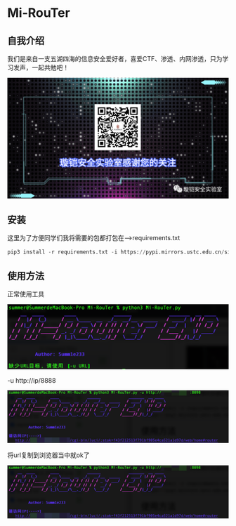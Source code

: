 # Mi-RouTer

## 自我介绍

我们是来自一支五湖四海的信息安全爱好者，喜爱CTF、渗透、内网渗透，只为学习发声，一起共勉吧！

![image-20220318210216937](./README.assets/image-20220318210216937.png)

## 安装

这里为了方便同学们我将需要的包都打包在-->requirements.txt

```python
pip3 install -r requirements.txt -i https://pypi.mirrors.ustc.edu.cn/simple/
```

## 使用方法

正常使用工具

![image-20220326204618294](./README.assets/image-20220326204618294.png)

-u http://ip/8888

![image-20220326204741219](./README.assets/image-20220326204741219.png)

将url复制到浏览器当中就ok了

![image-20220326204809968](./README.assets/image-20220326204809968.png)

